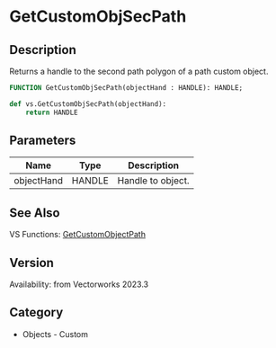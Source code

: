 # GetCustomObjSecPath

## Description
Returns a handle to the second path polygon of a path custom object.

```pascal
FUNCTION GetCustomObjSecPath(objectHand : HANDLE): HANDLE;
```

```python
def vs.GetCustomObjSecPath(objectHand):
    return HANDLE
```

## Parameters
|Name|Type|Description|
|---|---|---|
|objectHand|HANDLE|Handle to object.|

## See Also
VS Functions:
[GetCustomObjectPath](GetCustomObjectPath.md)

## Version
Availability: from Vectorworks 2023.3

## Category
* Objects - Custom

